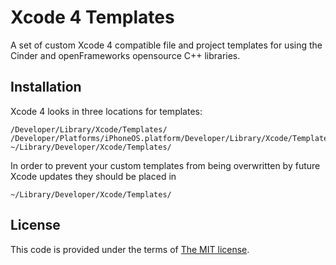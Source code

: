 Xcode 4 Templates
=================

A set of custom Xcode 4 compatible file and project templates for using the Cinder and openFrameworks opensource C++ libraries.


Installation
------------

Xcode 4 looks in three locations for templates:

	/Developer/Library/Xcode/Templates/
	/Developer/Platforms/iPhoneOS.platform/Developer/Library/Xcode/Templates/
	~/Library/Developer/Xcode/Templates/

In order to prevent your custom templates from being overwritten by future Xcode updates they should be placed in
	
	~/Library/Developer/Xcode/Templates/


License
-------

This code is provided under the terms of [The MIT license](http://www.opensource.org/licenses/mit-license.php).
